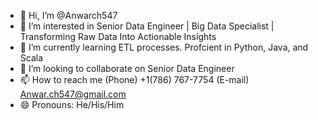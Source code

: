 - 👋 Hi, I’m @Anwarch547
- 👀 I’m interested in Senior Data Engineer | Big Data Specialist | Transforming Raw Data Into Actionable Insights
- 🌱 I’m currently learning ETL processes. Profcient in Python, Java, and Scala
- 💞️ I’m looking to collaborate on Senior Data Engineer
- 📫 How to reach me (Phone) +1(786) 767-7754 (E-mail) Anwar.ch547@gmail.com
- 😄 Pronouns: He/His/Him

